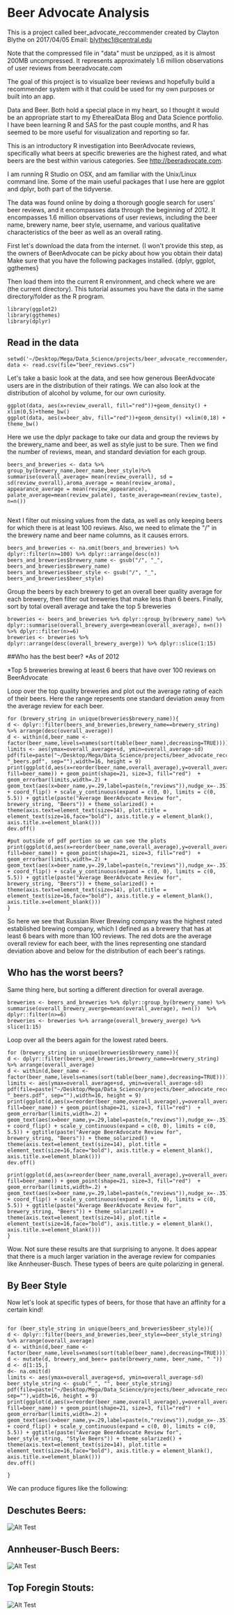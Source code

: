 # Beer Advocate Analysis

This is a project called beer_advocate_reccommender created by Clayton Blythe on 2017/04/05 
Email: blythec1@central.edu

Note that the compressed file in "data" must be unzipped, as it is almost 200MB uncompressed. It represents approximately 1.6 million
observations of user reviews from beeradvocate.com 

The goal of this project is to visualize beer reviews and hopefully build a recommender system with it that could be used 
for my own purposes or built into an app.



Data and Beer. Both hold a special place in my heart, so I thought it would be an appropriate start to my EtherealData Blog and Data Science portfolio. I have been learning R and SAS for the past couple months, and R has seemed to be more useful for visualization and reporting so far. 

This is an introductory R investigation into BeerAdvocate reviews, specifically what beers at specific breweries are the highest rated, and what beers are the best within various categories. See <http://beeradvocate.com>.

I am running R Studio on OSX, and am familiar with the Unix/Linux command line. Some of the main useful packages that I use here are ggplot and dplyr, both part of the tidyverse. 

The data was found online by doing a thorough google search for users' beer reviews, and it encompasses data through the beginning of 2012. It encompasses 1.6 million observations of user reviews, including the beer name, brewery name, beer style, username, and various qualitative characteristics of the beer as well as an overall rating. 

First let's download the data from the internet. (I won't provide this step, as the owners of BeerAdvocate can be picky about how you obtain their data) 
Make sure that you have the following packages installed. {dplyr, ggplot, ggthemes}

Then load them into the current R environment, and check where we are (the current directory). This tutorial assumes you have the data in the same directory/folder as the R program.

```{r} 
library(ggplot2)
library(ggthemes)
library(dplyr)
```

## Read in the data
```{r cache=FALSE}
setwd('~/Desktop/Mega/Data_Science/projects/beer_advocate_reccommender/data/')
data <- read.csv(file="beer_reviews.csv")
```

Let's take a basic look at the data, and see how generous BeerAdvocate users are in the distribution of their ratings. We can also look at the distribution of alcohol by volume, for our own curiosity.
```{r warning=FALSE}
ggplot(data, aes(x=review_overall, fill="red"))+geom_density() + xlim(0,5)+theme_bw()
ggplot(data, aes(x=beer_abv, fill="red"))+geom_density() +xlim(0,18) + theme_bw()
```

Here we use the dplyr package to take our data and group the reviews by the brewery_name and beer, as well as style just to be sure. Then we find the number of reviews, mean, and standard deviation for each group.
```{r}
beers_and_breweries <- data %>% group_by(brewery_name,beer_name,beer_style)%>% summarise(overall_average= mean(review_overall), sd = sd(review_overall),aroma_average = mean(review_aroma), appearance_average = mean(review_appearance), palate_average=mean(review_palate), taste_average=mean(review_taste), n=n()) 


```
Next I filter out missing values from the data, as well as only keeping beers for which there is at least 100 reviews. Also, we need to elimate the "/" in the brewery name and beer name columns, as it causes errors.

```{r}
beers_and_breweries <- na.omit(beers_and_breweries) %>% dplyr::filter(n>=100) %>% dplyr::arrange(desc(n))
beers_and_breweries$brewery_name <- gsub("/", "_", beers_and_breweries$brewery_name)
beers_and_breweries$beer_style <- gsub("/", "_", beers_and_breweries$beer_style)
```

Group the beers by each brewery to get an overall beer quality average for each brewery, then filter out breweries that make less than 6 beers. Finally, sort by total overall average and take the top 5 breweries
```{r}
breweries <- beers_and_breweries %>% dplyr::group_by(brewery_name) %>% dplyr::summarise(overall_brewery_averge=mean(overall_average), n=n())  %>% dplyr::filter(n>=6) 
breweries <- breweries %>% dplyr::arrange(desc(overall_brewery_averge)) %>% dplyr::slice(1:15)
```


##Who has the best beer? *As of 2012

*Top 5 breweries brewing at least 6 beers that have over 100 reviews on BeerAdvocate

Loop over the top quality breweries and plot out the average rating of each of their beers. Here the range represents one standard deviation away from the average review for each beer.

```{r warning=FALSE, fig.width=13, fig.height=9}
for (brewery_string in unique(breweries$brewery_name)){
d <- dplyr::filter(beers_and_breweries,brewery_name==brewery_string) %>% arrange(desc(overall_average)) 
d <- within(d,beer_name <- factor(beer_name,levels=names(sort(table(beer_name),decreasing=TRUE))))
limits <- aes(ymax=overall_average+sd, ymin=overall_average-sd)
pdf(file=paste("~/Desktop/Mega/Data_Science/projects/beer_advocate_reccommender/figures/best_breweries/",brewery_string, "_beers.pdf", sep=""),width=16, height = 9)
print(ggplot(d,aes(x=reorder(beer_name,overall_average),y=overall_average, fill=beer_name)) + geom_point(shape=21, size=3, fill="red")  + geom_errorbar(limits,width=.2) +  geom_text(aes(x=beer_name,y=.29,label=paste(n,"reviews")),nudge_x=-.35) + coord_flip() + scale_y_continuous(expand = c(0, 0), limits = c(0, 5.5)) + ggtitle(paste("Average BeerAdvocate Review for", brewery_string, "Beers")) + theme_solarized() + theme(axis.text=element_text(size=14), plot.title = element_text(size=16,face="bold"), axis.title.y = element_blank(), axis.title.x=element_blank()))
dev.off()

#put outside of pdf portion so we can see the plots
print(ggplot(d,aes(x=reorder(beer_name,overall_average),y=overall_average, fill=beer_name)) + geom_point(shape=21, size=3, fill="red")  + geom_errorbar(limits,width=.2) +  geom_text(aes(x=beer_name,y=.29,label=paste(n,"reviews")),nudge_x=-.35) + coord_flip() + scale_y_continuous(expand = c(0, 0), limits = c(0, 5.5)) + ggtitle(paste("Average BeerAdvocate Review for", brewery_string, "Beers")) + theme_solarized() + theme(axis.text=element_text(size=14), plot.title = element_text(size=16,face="bold"), axis.title.y = element_blank(), axis.title.x=element_blank()))
}
```

So here we see that Russian River Brewing company was the highest rated established brewing company, which I defined as a brewery that has at least 6 bears with more than 100 reviews. The red dots are the average overall review for each beer, with the lines representing one standard deviation above and below for the distribution of each beer's ratings.


## Who has the worst beers?
Same thing here, but sorting a different direction for overall average.
```{r}
breweries <- beers_and_breweries %>% dplyr::group_by(brewery_name) %>% summarise(overall_brewery_averge=mean(overall_average), n=n())  %>% dplyr::filter(n>=6) 
breweries <- breweries %>% arrange(overall_brewery_averge) %>% slice(1:15)
```

Loop over all the beers again for the lowest rated beers.

```{r warning=FALSE, fig.width=13, fig.height=9}
for (brewery_string in unique(breweries$brewery_name)){
d <- dplyr::filter(beers_and_breweries,brewery_name==brewery_string) %>% arrange(overall_average) 
d <- within(d,beer_name <- factor(beer_name,levels=names(sort(table(beer_name),decreasing=TRUE))))
limits <- aes(ymax=overall_average+sd, ymin=overall_average-sd)
pdf(file=paste("~/Desktop/Mega/Data_Science/projects/beer_advocate_reccommender/figures/worst_breweries/",brewery_string, "_beers.pdf", sep=""),width=16, height = 9)
print(ggplot(d,aes(x=reorder(beer_name,overall_average),y=overall_average, fill=beer_name)) + geom_point(shape=21, size=3, fill="red")  + geom_errorbar(limits,width=.2) +  geom_text(aes(x=beer_name,y=.29,label=paste(n,"reviews")),nudge_x=-.35) + coord_flip() + scale_y_continuous(expand = c(0, 0), limits = c(0, 5.5)) + ggtitle(paste("Average BeerAdvocate Review for", brewery_string, "Beers")) + theme_solarized() + theme(axis.text=element_text(size=14), plot.title = element_text(size=16,face="bold"), axis.title.y = element_blank(), axis.title.x=element_blank()))
dev.off()

print(ggplot(d,aes(x=reorder(beer_name,overall_average),y=overall_average, fill=beer_name)) + geom_point(shape=21, size=3, fill="red")  + geom_errorbar(limits,width=.2) +  geom_text(aes(x=beer_name,y=.29,label=paste(n,"reviews")),nudge_x=-.35) + coord_flip() + scale_y_continuous(expand = c(0, 0), limits = c(0, 5.5)) + ggtitle(paste("Average BeerAdvocate Review for", brewery_string, "Beers")) + theme_solarized() + theme(axis.text=element_text(size=14), plot.title = element_text(size=16,face="bold"), axis.title.y = element_blank(), axis.title.x=element_blank()))
}
```

Wow. Not sure these results are that surprising to anyone. It does appear that there is a much larger variation in the average review for companies like Annheuser-Busch. These types of beers are quite polarizing in general. 

## By Beer Style
Now let's look at specific types of beers, for those that have an affinity for a certain kind!

```{r warning=FALSE, fig.width=13, fig.height=9}

for (beer_style_string in unique(beers_and_breweries$beer_style)){
d <- dplyr::filter(beers_and_breweries,beer_style==beer_style_string) %>% arrange(overall_average) 
d <- within(d,beer_name <- factor(beer_name,levels=names(sort(table(beer_name),decreasing=TRUE))))
d <- mutate(d, brewery_and_beer= paste(brewery_name, beer_name, " "))
d <- d[1:15,]
d<- na.omit(d)
limits <- aes(ymax=overall_average+sd, ymin=overall_average-sd)
beer_style_string <- gsub("_", "", beer_style_string)
pdf(file=paste("~/Desktop/Mega/Data_Science/projects/beer_advocate_reccommender/figures/beer_styles/",beer_style_string,".pdf", sep=""),width=16, height = 9)
print(ggplot(d,aes(x=reorder(beer_name,overall_average),y=overall_average, fill=beer_name)) + geom_point(shape=21, size=3, fill="red")  + geom_errorbar(limits,width=.2) +  geom_text(aes(x=beer_name,y=.29,label=paste(n,"reviews")),nudge_x=-.35) + coord_flip() + scale_y_continuous(expand = c(0, 0), limits = c(0, 5.5)) + ggtitle(paste("Average BeerAdvocate Review for", beer_style_string, "Style Beers")) + theme_solarized() + theme(axis.text=element_text(size=14), plot.title = element_text(size=16,face="bold"), axis.title.y = element_blank(), axis.title.x=element_blank()))
dev.off()

}
```



We can produce figures like the following:


## Deschutes Beers:
![Alt Test](https://github.com/claytonblythe/beer_advocate_reccommender/blob/master/figures/best_breweries/Deschutes%20Brewery_beers.png)


## Annheuser-Busch Beers:
![Alt Test](https://github.com/claytonblythe/beer_advocate_reccommender/blob/master/figures/worst_breweries/Anheuser-Busch_beers.png)


## Top Foregin Stouts:
![Alt Test](https://github.com/claytonblythe/beer_advocate_reccommender/blob/master/figures/beer_styles/Foreign%20%20Export%20Stout.png)
